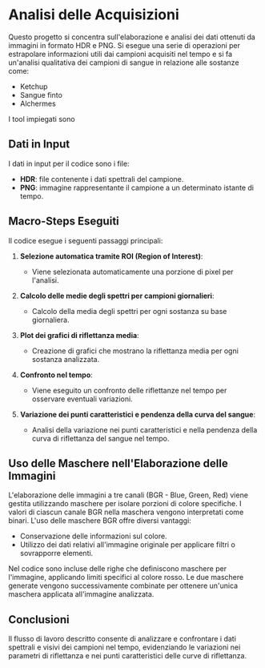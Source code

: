 # Analisi delle Acquisizioni

Questo progetto si concentra sull'elaborazione e analisi dei dati ottenuti da immagini in formato HDR e PNG. Si esegue una serie di operazioni per estrapolare informazioni utili dai campioni acquisiti nel tempo e si fa un'analisi qualitativa dei campioni di sangue in relazione alle sostanze come:
- Ketchup
- Sangue finto
- Alchermes

I tool impiegati sono

## Dati in Input

I dati in input per il codice sono i file:

- **HDR**: file contenente i dati spettrali del campione.
- **PNG**: immagine rappresentante il campione a un determinato istante di tempo.

## Macro-Steps Eseguiti

Il codice esegue i seguenti passaggi principali:

1. **Selezione automatica tramite ROI (Region of Interest)**:
   - Viene selezionata automaticamente una porzione di pixel per l'analisi.
   
2. **Calcolo delle medie degli spettri per campioni giornalieri**:
   - Calcolo della media degli spettri per ogni sostanza su base giornaliera.
   
3. **Plot dei grafici di riflettanza media**:
   - Creazione di grafici che mostrano la riflettanza media per ogni sostanza analizzata.

4. **Confronto nel tempo**:
   - Viene eseguito un confronto delle riflettanze nel tempo per osservare eventuali variazioni.

5. **Variazione dei punti caratteristici e pendenza della curva del sangue**:
   - Analisi della variazione nei punti caratteristici e nella pendenza della curva di riflettanza del sangue nel tempo.

## Uso delle Maschere nell'Elaborazione delle Immagini

L'elaborazione delle immagini a tre canali (BGR - Blue, Green, Red) viene gestita utilizzando maschere per isolare porzioni di colore specifiche. I valori di ciascun canale BGR nella maschera vengono interpretati come binari. L'uso delle maschere BGR offre diversi vantaggi:

- Conservazione delle informazioni sul colore.
- Utilizzo dei dati relativi all'immagine originale per applicare filtri o sovrapporre elementi.

Nel codice sono incluse delle righe che definiscono maschere per l'immagine, applicando limiti specifici al colore rosso. Le due maschere generate vengono successivamente combinate per ottenere un'unica maschera applicata all'immagine analizzata.

## Conclusioni

Il flusso di lavoro descritto consente di analizzare e confrontare i dati spettrali e visivi dei campioni nel tempo, evidenziando le variazioni nei parametri di riflettanza e nei punti caratteristici delle curve di riflettanza.
